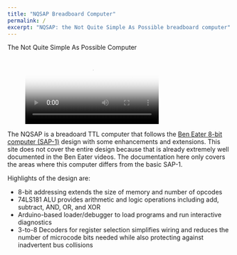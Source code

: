 ```yaml
---
title: "NQSAP Breadboard Computer"
permalink: /
excerpt: "NQSAP: the Not Quite Simple As Possible breadboard computer"
---
```


The Not Quite Simple As Possible Computer

<figure class="video_container">
  <video controls="true" allowfullscreen="true" poster="assets/videos/nqsap-video.png">
    <source src="assets/videos/nqsap-video.mp4" type="video/mp4">
  </video>
</figure>

The NQSAP is a breadoard TTL computer that follows the
[Ben Eater 8-bit computer (SAP-1)](https://eater.net/8bit) design with some enhancements
and extensions.  This site does not cover the entire design because that is already
extremely well documented in the Ben Eater videos.  The documentation here only covers the
areas where this computer differs from the basic SAP-1.

Highlights of the design are:

* 8-bit addressing extends the size of memory and number of opcodes
* 74LS181 ALU provides arithmetic and logic operations including add, subtract, AND, OR,
 and XOR
* Arduino-based loader/debugger to load programs and run interactive diagnostics
* 3-to-8 Decoders for register selection simplifies wiring and reduces the number of
  microcode bits needed while also protecting against inadvertent bus collisions
